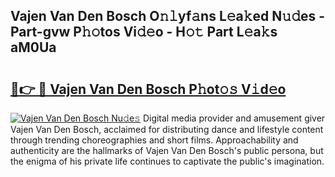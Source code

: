 ## Vajen Van Den Bosch O𝚗𝚕yf𝚊ns L𝚎a𝚔ed N𝚞𝚍es - Part-gvw P𝚑𝚘tos Vi𝚍𝚎o - H𝚘𝚝 Part L𝚎a𝚔s aM0Ua

# <h2><a href="http://kf8741.oniu.top/?m=Vajen+Van+Den+Bosch">🔗👉 🔴 Vajen Van Den Bosch P𝚑ot𝚘𝚜 V𝚒d𝚎o</a></h2>

[![Vajen Van Den Bosch Nu𝚍e𝚜](https://i.imgur.com/0qMVB7G.gif)](http://kf8741.oniu.top/?m=Vajen+Van+Den+Bosch)
Digital media provider and amusement giver Vajen Van Den Bosch, acclaimed for distributing dance and lifestyle content through trending choreographies and short films. Approachability and authenticity are the hallmarks of Vajen Van Den Bosch's public persona, but the enigma of his private life continues to captivate the public's imagination.  
